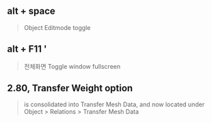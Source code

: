 ## alt + space
> Object Editmode toggle
## alt + F11 '

> 전체화면 Toggle window fullscreen

## 2.80, Transfer Weight option
> is consolidated into Transfer Mesh Data, and now located under Object > Relations > Transfer Mesh Data
